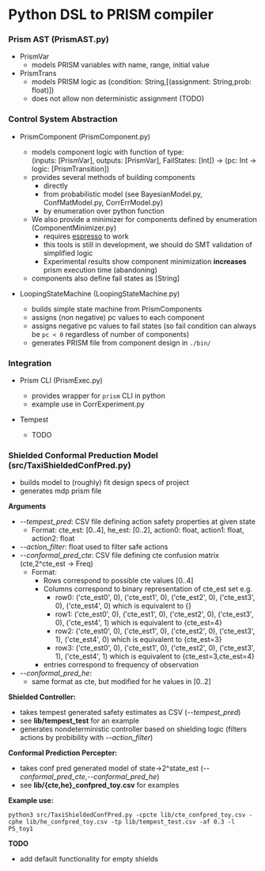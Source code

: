 # Python DSL to PRISM compiler


### Prism AST (PrismAST.py)

* PrismVar
  * models PRISM variables with name, range, initial value
* PrismTrans
  * models PRISM logic as (condition: String,[(assignment: String,prob: float)])
  * does not allow non deterministic assignment (TODO)

### Control System Abstraction

* PrismComponent (PrismComponent.py)
  * models component logic with function of type: \
    (inputs: [PrismVar], outputs: [PrismVar], FailStates: [Int]) -> (pc: Int -> logic: [PrismTransition])
  * provides several methods of building components
	* directly 
	* from probabilistic model (see BayesianModel.py, ConfMatModel.py, CorrErrModel.py)
	* by enumeration over python function
  * We also provide a minimizer for components defined by enumeration (ComponentMinimizer.py)
    * requires [espresso](https://github.com/classabbyamp/espresso-logic) to work
	* this tools is still in development, we should do SMT validation of simplified logic
    * Experimental results show component minimization **increases** prism execution time (abandoning)
  * components also define fail states as [String]
	
* LoopingStateMachine (LoopingStateMachine.py)
  * builds simple state machine from PrismComponents
  * assigns (non negative) pc values to each component
  * assigns negative pc values to fail states (so fail condition can always be `pc < 0` regardless of number of components)
  * generates PRISM file from component design in `./bin/`
  

### Integration

* Prism CLI (PrismExec.py)
  * provides wrapper for `prism` CLI in python
  * example use in CorrExperiment.py

* Tempest
  * TODO


### Shielded Conformal Preduction Model (src/TaxiShieldedConfPred.py)

* builds model to (roughly) fit design specs of project
* generates mdp prism file

**Arguments**
* _-\-tempest_pred_: CSV file defining action safety properties at given state
  * Format: cte\_est: [0..4], he\_est: [0..2], action0: float, action1: float, action2: float
* _-\-action\_filter_: float used to filter safe actions
* _-\-conformal\_pred\_cte_: CSV file defining cte confusion matrix (cte,2^cte\_est -> Freq)
  * Format:
    * Rows correspond to possible cte values [0..4]
    * Columns correspond to binary representation of cte\_est set e.g.
      * row0: ('cte_est0', 0), ('cte_est1', 0), ('cte_est2', 0), ('cte_est3', 0), ('cte_est4', 0) which is equivalent to {}
      * row1: ('cte_est0', 0), ('cte_est1', 0), ('cte_est2', 0), ('cte_est3', 0), ('cte_est4', 1) which is equivalent to {cte_est=4}
      * row2: ('cte_est0', 0), ('cte_est1', 0), ('cte_est2', 0), ('cte_est3', 1), ('cte_est4', 0) which is equivalent to {cte_est=3}
      * row3: ('cte_est0', 0), ('cte_est1', 0), ('cte_est2', 0), ('cte_est3', 1), ('cte_est4', 1) which is equivalent to {cte_est=3,cte_est=4}
     * entries correspond to frequency of observation
* _-\-conformal\_pred\_he_:
  * same format as cte, but modified for he values in [0..2]

**Shielded Controller:**

* takes tempest generated safety estimates as CSV (_-\-tempest_pred_)
* see **lib/tempest_test** for an example
* generates nondeterministic controller based on shielding logic (filters actions by probibility with _-\-action\_filter_)

**Conformal Prediction Percepter:**

* takes conf pred generated model of state->2^state\_est (_-\-conformal\_pred\_cte_,_-\-conformal\_pred\_he_)
* see **lib/{cte,he}\_confpred\_toy.csv** for examples

**Example use:**

```python3 src/TaxiShieldedConfPred.py -cpcte lib/cte_confpred_toy.csv -cphe lib/he_confpred_toy.csv -tp lib/tempest_test.csv -af 0.3 -l PS_toy1```

**TODO**

* add default functionality for empty shields


